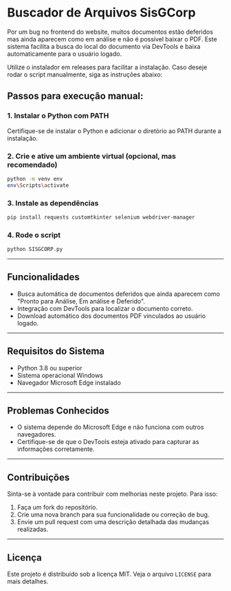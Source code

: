 # Buscador de Arquivos SisGCorp

Por um bug no frontend do website, muitos documentos estão deferidos mas ainda aparecem como em análise e não é possível baixar o PDF. Este sistema facilita a busca do local do documento via DevTools e baixa automaticamente para o usuário logado.

Utilize o instalador em releases para facilitar a instalação. Caso deseje rodar o script manualmente, siga as instruções abaixo:

## Passos para execução manual:

### 1. Instalar o Python com PATH

Certifique-se de instalar o Python e adicionar o diretório ao PATH durante a instalação.

### 2. Crie e ative um ambiente virtual (opcional, mas recomendado)

```bash
python -m venv env
env\Scripts\activate
```

### 3. Instale as dependências

```bash
pip install requests customtkinter selenium webdriver-manager
```

### 4. Rode o script

```bash
python SISGCORP.py
```

---

## Funcionalidades

- Busca automática de documentos deferidos que ainda aparecem como "Pronto para Análise, Em análise e Deferido".
- Integração com DevTools para localizar o documento correto.
- Download automático dos documentos PDF vinculados ao usuário logado.

---

## Requisitos do Sistema

- Python 3.8 ou superior
- Sistema operacional Windows
- Navegador Microsoft Edge instalado

---

## Problemas Conhecidos

- O sistema depende do Microsoft Edge e não funciona com outros navegadores.
- Certifique-se de que o DevTools esteja ativado para capturar as informações corretamente.

---

## Contribuições

Sinta-se à vontade para contribuir com melhorias neste projeto. Para isso:

1. Faça um fork do repositório.
2. Crie uma nova branch para sua funcionalidade ou correção de bug.
3. Envie um pull request com uma descrição detalhada das mudanças realizadas.

---

## Licença

Este projeto é distribuído sob a licença MIT. Veja o arquivo `LICENSE` para mais detalhes.
